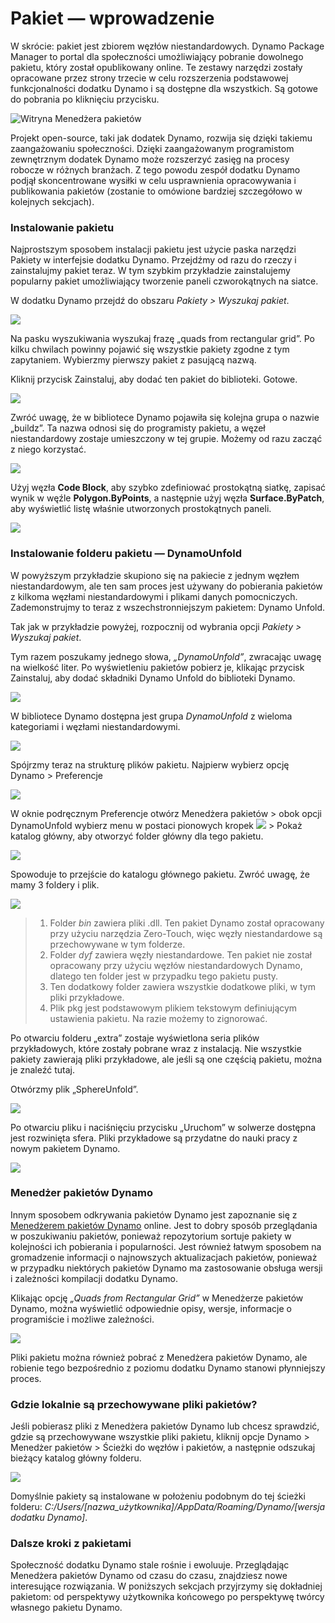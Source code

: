 # Pakiet — wprowadzenie

W skrócie: pakiet jest zbiorem węzłów niestandardowych. Dynamo Package Manager to portal dla społeczności umożliwiający pobranie dowolnego pakietu, który został opublikowany online. Te zestawy narzędzi zostały opracowane przez strony trzecie w celu rozszerzenia podstawowej funkcjonalności dodatku Dynamo i są dostępne dla wszystkich. Są gotowe do pobrania po kliknięciu przycisku.

![Witryna Menedżera pakietów](../images/6-2/1/dpm.jpg)

Projekt open-source, taki jak dodatek Dynamo, rozwija się dzięki takiemu zaangażowaniu społeczności. Dzięki zaangażowanym programistom zewnętrznym dodatek Dynamo może rozszerzyć zasięg na procesy robocze w różnych branżach. Z tego powodu zespół dodatku Dynamo podjął skoncentrowane wysiłki w celu usprawnienia opracowywania i publikowania pakietów (zostanie to omówione bardziej szczegółowo w kolejnych sekcjach).

### Instalowanie pakietu

Najprostszym sposobem instalacji pakietu jest użycie paska narzędzi Pakiety w interfejsie dodatku Dynamo. Przejdźmy od razu do rzeczy i zainstalujmy pakiet teraz. W tym szybkim przykładzie zainstalujemy popularny pakiet umożliwiający tworzenie paneli czworokątnych na siatce.

W dodatku Dynamo przejdź do obszaru _Pakiety > Wyszukaj pakiet_.

![](<../images/6-2/1/package introduction - installing a package 01.jpg>)

Na pasku wyszukiwania wyszukaj frazę „quads from rectangular grid”. Po kilku chwilach powinny pojawić się wszystkie pakiety zgodne z tym zapytaniem. Wybierzmy pierwszy pakiet z pasującą nazwą.

Kliknij przycisk Zainstaluj, aby dodać ten pakiet do biblioteki. Gotowe.

![](<../images/6-2/1/package introduction - installing a package 02.jpg>)

Zwróć uwagę, że w bibliotece Dynamo pojawiła się kolejna grupa o nazwie „buildz”. Ta nazwa odnosi się do programisty pakietu, a węzeł niestandardowy zostaje umieszczony w tej grupie. Możemy od razu zacząć z niego korzystać.

![](<../images/6-2/1/package introduction - installing a package 03.jpg>)

Użyj węzła **Code Block**, aby szybko zdefiniować prostokątną siatkę, zapisać wynik w węźle **Polygon.ByPoints**, a następnie użyj węzła **Surface.ByPatch**, aby wyświetlić listę właśnie utworzonych prostokątnych paneli.

![](<../images/6-2/1/package introduction - installing a package 04.jpg>)

### Instalowanie folderu pakietu — DynamoUnfold

W powyższym przykładzie skupiono się na pakiecie z jednym węzłem niestandardowym, ale ten sam proces jest używany do pobierania pakietów z kilkoma węzłami niestandardowymi i plikami danych pomocniczych. Zademonstrujmy to teraz z wszechstronniejszym pakietem: Dynamo Unfold.

Tak jak w przykładzie powyżej, rozpocznij od wybrania opcji _Pakiety > Wyszukaj pakiet_.

Tym razem poszukamy jednego słowa, _„DynamoUnfold”_, zwracając uwagę na wielkość liter. Po wyświetleniu pakietów pobierz je, klikając przycisk Zainstaluj, aby dodać składniki Dynamo Unfold do biblioteki Dynamo.

![](<../images/6-2/1/package introduction - installing package folder 01.jpg>)

W bibliotece Dynamo dostępna jest grupa _DynamoUnfold_ z wieloma kategoriami i węzłami niestandardowymi.

![](<../images/6-2/1/package introduction - installing package folder 02.jpg>)

Spójrzmy teraz na strukturę plików pakietu. Najpierw wybierz opcję Dynamo > Preferencje

![](<../images/6-2/1/package introduction - installing package folder 03.jpg>)

W oknie podręcznym Preferencje otwórz Menedżera pakietów > obok opcji DynamoUnfold wybierz menu w postaci pionowych kropek ![](<../images/6-2/1/package introduction - vertical dots menu.jpg>) > Pokaż katalog główny, aby otworzyć folder główny dla tego pakietu.

![](<../images/6-2/1/package introduction - installing package folder 04.jpg>)

Spowoduje to przejście do katalogu głównego pakietu. Zwróć uwagę, że mamy 3 foldery i plik.

![](<../images/6-2/1/package introduction - installing package folder 05.jpg>)

> 1. Folder _bin_ zawiera pliki .dll. Ten pakiet Dynamo został opracowany przy użyciu narzędzia Zero-Touch, więc węzły niestandardowe są przechowywane w tym folderze.
> 2. Folder _dyf_ zawiera węzły niestandardowe. Ten pakiet nie został opracowany przy użyciu węzłów niestandardowych Dynamo, dlatego ten folder jest w przypadku tego pakietu pusty.
> 3. Ten dodatkowy folder zawiera wszystkie dodatkowe pliki, w tym pliki przykładowe.
> 4. Plik pkg jest podstawowym plikiem tekstowym definiującym ustawienia pakietu. Na razie możemy to zignorować.

Po otwarciu folderu „extra” zostaje wyświetlona seria plików przykładowych, które zostały pobrane wraz z instalacją. Nie wszystkie pakiety zawierają pliki przykładowe, ale jeśli są one częścią pakietu, można je znaleźć tutaj.

Otwórzmy plik „SphereUnfold”.

![](../images/6-2/1/rd2.jpg)

Po otwarciu pliku i naciśnięciu przycisku „Uruchom” w solwerze dostępna jest rozwinięta sfera. Pliki przykładowe są przydatne do nauki pracy z nowym pakietem Dynamo.

![](<../images/6-2/1/package introduction - installing package folder 07.jpg>)

### Menedżer pakietów Dynamo

Innym sposobem odkrywania pakietów Dynamo jest zapoznanie się z [Menedżerem pakietów Dynamo](http://dynamopackages.com) online. Jest to dobry sposób przeglądania w poszukiwaniu pakietów, ponieważ repozytorium sortuje pakiety w kolejności ich pobierania i popularności. Jest również łatwym sposobem na gromadzenie informacji o najnowszych aktualizacjach pakietów, ponieważ w przypadku niektórych pakietów Dynamo ma zastosowanie obsługa wersji i zależności kompilacji dodatku Dynamo.

Klikając opcję _„Quads from Rectangular Grid”_ w Menedżerze pakietów Dynamo, można wyświetlić odpowiednie opisy, wersje, informacje o programiście i możliwe zależności.

![](../images/6-2/1/dpm2.jpg)

Pliki pakietu można również pobrać z Menedżera pakietów Dynamo, ale robienie tego bezpośrednio z poziomu dodatku Dynamo stanowi płynniejszy proces.

### Gdzie lokalnie są przechowywane pliki pakietów?

Jeśli pobierasz pliki z Menedżera pakietów Dynamo lub chcesz sprawdzić, gdzie są przechowywane wszystkie pliki pakietu, kliknij opcje Dynamo > Menedżer pakietów > Ścieżki do węzłów i pakietów, a następnie odszukaj bieżący katalog główny folderu.

![](<../images/6-2/1/package introduction - installing package folder 08.jpg>)

Domyślnie pakiety są instalowane w położeniu podobnym do tej ścieżki folderu: _C:/Users/\[nazwa_użytkownika]/AppData/Roaming/Dynamo/\[wersja dodatku Dynamo]_.

### Dalsze kroki z pakietami

Społeczność dodatku Dynamo stale rośnie i ewoluuje. Przeglądając Menedżera pakietów Dynamo od czasu do czasu, znajdziesz nowe interesujące rozwiązania. W poniższych sekcjach przyjrzymy się dokładniej pakietom: od perspektywy użytkownika końcowego po perspektywę twórcy własnego pakietu Dynamo.
